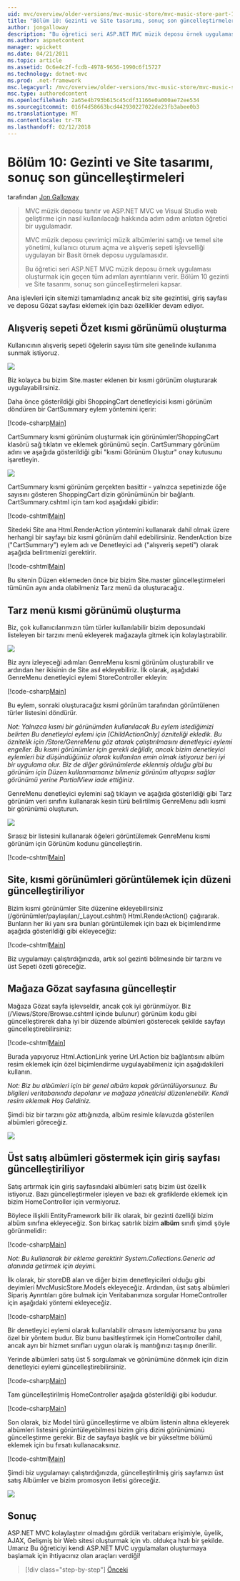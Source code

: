 ```yaml
---
uid: mvc/overview/older-versions/mvc-music-store/mvc-music-store-part-10
title: "Bölüm 10: Gezinti ve Site tasarımı, sonuç son güncelleştirmeleri | Microsoft Docs"
author: jongalloway
description: "Bu öğretici seri ASP.NET MVC müzik deposu örnek uygulaması oluşturmak için geçen tüm adımları ayrıntılarını verir. Bölüm 10 gezinti ve S. son güncelleştirmeleri kapsayan..."
ms.author: aspnetcontent
manager: wpickett
ms.date: 04/21/2011
ms.topic: article
ms.assetid: 0c6e4c2f-fcdb-4978-9656-1990c6f15727
ms.technology: dotnet-mvc
ms.prod: .net-framework
msc.legacyurl: /mvc/overview/older-versions/mvc-music-store/mvc-music-store-part-10
msc.type: authoredcontent
ms.openlocfilehash: 2a65e4b793b615c45cdf31166e0a000ae72ee534
ms.sourcegitcommit: 016f4d58663bcd442930227022de23fb3abee0b3
ms.translationtype: MT
ms.contentlocale: tr-TR
ms.lasthandoff: 02/12/2018
---
```

<a name="part-10-final-updates-to-navigation-and-site-design-conclusion"></a>Bölüm 10: Gezinti ve Site tasarımı, sonuç son güncelleştirmeleri
====================
tarafından [Jon Galloway](https://github.com/jongalloway)

> MVC müzik deposu tanıtır ve ASP.NET MVC ve Visual Studio web geliştirme için nasıl kullanılacağı hakkında adım adım anlatan öğretici bir uygulamadır.  
>   
> MVC müzik deposu çevrimiçi müzik albümlerini sattığı ve temel site yönetimi, kullanıcı oturum açma ve alışveriş sepeti işlevselliği uygulayan bir Basit örnek deposu uygulamasıdır.  
>   
> Bu öğretici seri ASP.NET MVC müzik deposu örnek uygulaması oluşturmak için geçen tüm adımları ayrıntılarını verir. Bölüm 10 gezinti ve Site tasarımı, sonuç son güncelleştirmeleri kapsar.


Ana işlevleri için sitemizi tamamladınız ancak biz site gezintisi, giriş sayfası ve deposu Gözat sayfası eklemek için bazı özellikler devam ediyor.

## <a name="creating-the-shopping-cart-summary-partial-view"></a>Alışveriş sepeti Özet kısmi görünümü oluşturma

Kullanıcının alışveriş sepeti öğelerin sayısı tüm site genelinde kullanıma sunmak istiyoruz.

![](mvc-music-store-part-10/_static/image1.png)

Biz kolayca bu bizim Site.master eklenen bir kısmi görünüm oluşturarak uygulayabilirsiniz.

Daha önce gösterildiği gibi ShoppingCart denetleyicisi kısmi görünüm döndüren bir CartSummary eylem yöntemini içerir:

[!code-csharp[Main](mvc-music-store-part-10/samples/sample1.cs)]

CartSummary kısmi görünüm oluşturmak için görünümler/ShoppingCart klasörü sağ tıklatın ve eklemek görünümü seçin. CartSummary görünüm adını ve aşağıda gösterildiği gibi "kısmi Görünüm Oluştur" onay kutusunu işaretleyin.

![](mvc-music-store-part-10/_static/image2.png)

CartSummary kısmi görünüm gerçekten basittir - yalnızca sepetinizde öğe sayısını gösteren ShoppingCart dizin görünümünün bir bağlantı. CartSummary.cshtml için tam kod aşağıdaki gibidir:

[!code-cshtml[Main](mvc-music-store-part-10/samples/sample2.cshtml)]

Sitedeki Site ana Html.RenderAction yöntemini kullanarak dahil olmak üzere herhangi bir sayfayı biz kısmi görünüm dahil edebilirsiniz. RenderAction bize ("CartSummary") eylem adı ve Denetleyici adı ("alışveriş sepeti") olarak aşağıda belirtmenizi gerektirir.

[!code-cshtml[Main](mvc-music-store-part-10/samples/sample3.cshtml)]

Bu sitenin Düzen eklemeden önce biz bizim Site.master güncelleştirmeleri tümünün aynı anda olabilmeniz Tarz menü da oluşturacağız.

## <a name="creating-the-genre-menu-partial-view"></a>Tarz menü kısmi görünümü oluşturma

Biz, çok kullanıcılarımızın tüm türler kullanılabilir bizim deposundaki listeleyen bir tarzını menü ekleyerek mağazayla gitmek için kolaylaştırabilir.

![](mvc-music-store-part-10/_static/image3.png)

Biz aynı izleyeceği adımları GenreMenu kısmi görünüm oluşturabilir ve ardından her ikisinin de Site asıl ekleyebiliriz. İlk olarak, aşağıdaki GenreMenu denetleyici eylemi StoreController ekleyin:

[!code-csharp[Main](mvc-music-store-part-10/samples/sample4.cs)]

Bu eylem, sonraki oluşturacağız kısmi görünüm tarafından görüntülenen türler listesini döndürür.

*Not: Yalnızca kısmi bir görünümden kullanılacak Bu eylem istediğimizi belirten Bu denetleyici eylemi için [ChildActionOnly] özniteliği ekledik. Bu öznitelik için /Store/GenreMenu göz atarak çalıştırılmasını denetleyici eylemi engeller. Bu kısmi görünümler için gerekli değildir, ancak bizim denetleyici eylemleri biz düşündüğünüz olarak kullanılan emin olmak istiyoruz beri iyi bir uygulama olur. Biz de diğer görünümlerde eklenmiş olduğu gibi bu görünüm için Düzen kullanmamanız bilmeniz görünüm altyapısı sağlar görünümü yerine PartialView iade ettiğiniz.*

GenreMenu denetleyici eylemini sağ tıklayın ve aşağıda gösterildiği gibi Tarz görünüm veri sınıfını kullanarak kesin türü belirtilmiş GenreMenu adlı kısmi bir görünümü oluşturun.

![](mvc-music-store-part-10/_static/image4.png)

Sırasız bir listesini kullanarak öğeleri görüntülemek GenreMenu kısmi görünüm için Görünüm kodunu güncelleştirin.

[!code-cshtml[Main](mvc-music-store-part-10/samples/sample5.cshtml)]

## <a name="updating-site-layout-to-display-our-partial-views"></a>Site, kısmi görünümleri görüntülemek için düzeni güncelleştiriliyor

Bizim kısmi görünümler Site düzenine ekleyebilirsiniz (/görünümler/paylaşılan/\_Layout.cshtml) Html.RenderAction() çağırarak. Bunların her iki yanı sıra bunları görüntülemek için bazı ek biçimlendirme aşağıda gösterildiği gibi ekleyeceğiz:

[!code-cshtml[Main](mvc-music-store-part-10/samples/sample6.cshtml)]

Biz uygulamayı çalıştırdığınızda, artık sol gezinti bölmesinde bir tarzını ve üst Sepeti özeti göreceğiz.

## <a name="update-to-the-store-browse-page"></a>Mağaza Gözat sayfasına güncelleştir

Mağaza Gözat sayfa işlevseldir, ancak çok iyi görünmüyor. Biz (/Views/Store/Browse.cshtml içinde bulunur) görünüm kodu gibi güncelleştirerek daha iyi bir düzende albümleri gösterecek şekilde sayfayı güncelleştirebilirsiniz:

[!code-cshtml[Main](mvc-music-store-part-10/samples/sample7.cshtml)]

Burada yapıyoruz Html.ActionLink yerine Url.Action biz bağlantısını albüm resim eklemek için özel biçimlendirme uygulayabilmeniz için aşağıdakileri kullanın.

*Not: Biz bu albümleri için bir genel albüm kapak görüntülüyorsunuz. Bu bilgileri veritabanında depolanır ve mağaza yöneticisi düzenlenebilir. Kendi resim eklemek Hoş Geldiniz.*

Şimdi biz bir tarzını göz attığınızda, albüm resimle kılavuzda gösterilen albümleri göreceğiz.

![](mvc-music-store-part-10/_static/image5.png)

## <a name="updating-the-home-page-to-show-top-selling-albums"></a>Üst satış albümleri göstermek için giriş sayfası güncelleştiriliyor

Satış artırmak için giriş sayfasındaki albümleri satış bizim üst özellik istiyoruz. Bazı güncelleştirmeler işleyen ve bazı ek grafiklerde eklemek için bizim HomeController için vermiyoruz.

Böylece ilişkili EntityFramework bilir ilk olarak, bir gezinti özelliği bizim albüm sınıfına ekleyeceğiz. Son birkaç satırlık bizim **albüm** sınıfı şimdi şöyle görünmelidir:

[!code-csharp[Main](mvc-music-store-part-10/samples/sample8.cs)]

*Not: Bu kullanarak bir ekleme gerektirir System.Collections.Generic ad alanında getirmek için deyimi.*

İlk olarak, bir storeDB alan ve diğer bizim denetleyicileri olduğu gibi deyimleri MvcMusicStore.Models ekleyeceğiz. Ardından, üst satış albümleri Sipariş Ayrıntıları göre bulmak için Veritabanımıza sorgular HomeController için aşağıdaki yöntemi ekleyeceğiz.

[!code-csharp[Main](mvc-music-store-part-10/samples/sample9.cs)]

Bir denetleyici eylemi olarak kullanılabilir olmasını istemiyorsanız bu yana özel bir yöntem budur. Biz bunu basitleştirmek için HomeController dahil, ancak ayrı bir hizmet sınıfları uygun olarak iş mantığınızı taşınıp önerilir.

Yerinde albümleri satış üst 5 sorgulamak ve görünümüne dönmek için dizin denetleyici eylemi güncelleştirebilirsiniz.

[!code-csharp[Main](mvc-music-store-part-10/samples/sample10.cs)]

Tam güncelleştirilmiş HomeController aşağıda gösterildiği gibi kodudur.

[!code-csharp[Main](mvc-music-store-part-10/samples/sample11.cs)]

Son olarak, biz Model türü güncelleştirme ve albüm listenin altına ekleyerek albümleri listesini görüntüleyebilmesi bizim giriş dizini görünümünü güncelleştirme gerekir. Biz de sayfaya başlık ve bir yükseltme bölümü eklemek için bu fırsatı kullanacaksınız.

[!code-cshtml[Main](mvc-music-store-part-10/samples/sample12.cshtml)]

Şimdi biz uygulamayı çalıştırdığınızda, güncelleştirilmiş giriş sayfamızı üst satış Albümler ve bizim promosyon iletisi göreceğiz.

![](mvc-music-store-part-10/_static/image1.jpg)

## <a name="conclusion"></a>Sonuç

ASP.NET MVC kolaylaştırır olmadığını gördük veritabanı erişimiyle, üyelik, AJAX, Gelişmiş bir Web sitesi oluşturmak için vb. oldukça hızlı bir şekilde. Umarız Bu öğreticiyi kendi ASP.NET MVC uygulamaları oluşturmaya başlamak için ihtiyacınız olan araçları verdiği!


>[!div class="step-by-step"]
[Önceki](mvc-music-store-part-9.md)
